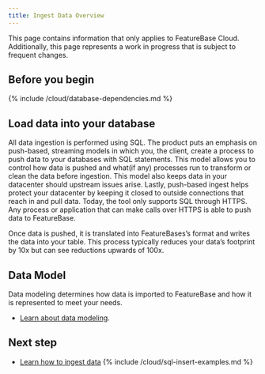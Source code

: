 ```yaml
---
title: Ingest Data Overview
---
```


This page contains information that only applies to FeatureBase Cloud. Additionally, this page represents a work in progress that is subject to frequent changes.

## Before you begin

{% include /cloud/database-dependencies.md %}

## Load data into your database

All data ingestion is performed using SQL. The product puts an emphasis on push-based, streaming models in which you, the client, create a process to push data to your databases with SQL statements. This model allows you to control how data is pushed and what(if any) processes run to transform or clean the data before ingestion. This model also keeps data in your datacenter should upstream issues arise. Lastly, push-based ingest helps protect your datacenter by keeping it closed to outside connections that reach in and pull data. Today, the tool only supports SQL through HTTPS. Any process or application that can make calls over HTTPS is able to push data to FeatureBase.

Once data is pushed, it is translated into FeatureBases’s format and writes the data into your table. This process typically reduces your data’s footprint by 10x but can see reductions upwards of 100x.

## Data Model

Data modeling determines how data is imported to FeatureBase and how it is represented to meet your needs.

* [Learn about data modeling](/concepts/data-modeling-overview).

## Next step

* [Learn how to ingest data](/sql-preview/sql-bulk-insert)
{% include /cloud/sql-insert-examples.md %}